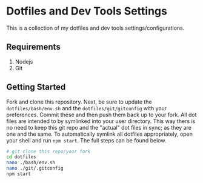 # Dotfiles and Dev Tools Settings
This is a collection of my dotfiles and dev tools settings/configurations.

## Requirements

1. Nodejs
2. Git

## Getting Started
Fork and clone this repository. Next, be sure to update the `dotfiles/bash/env.sh` and the `dotfiles/git/gitconfig` with your preferences. Commit these and then push them back up to your fork. All dot files are intended to by symlinked into your user directory. This way thers is no need to keep this git repo and the "actual" dot files in sync; as they are one and the same. To automatically symlink all dotfiles appropriately, open your shell and run `npm start`. The full steps can be found below.

```sh
# git clone this repo/your fork
cd dotfiles
nano ./bash/env.sh
nano ./git/.gitconfig
npm start
```
